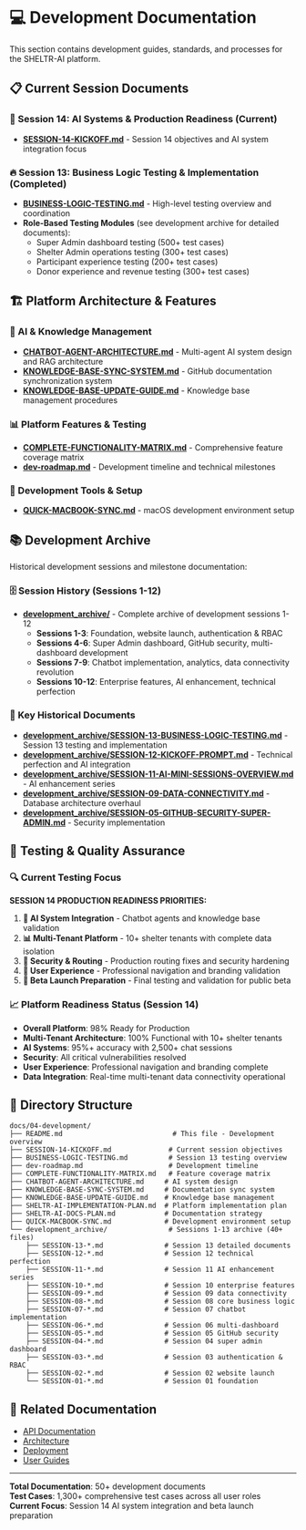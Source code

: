 # 💻 Development Documentation

This section contains development guides, standards, and processes for the SHELTR-AI platform.

## 📋 Current Session Documents

### 🚀 Session 14: AI Systems & Production Readiness (Current)
- **[SESSION-14-KICKOFF.md](SESSION-14-KICKOFF.md)** - Session 14 objectives and AI system integration focus

### 🔥 Session 13: Business Logic Testing & Implementation (Completed)
- **[BUSINESS-LOGIC-TESTING.md](BUSINESS-LOGIC-TESTING.md)** - High-level testing overview and coordination
- **Role-Based Testing Modules** (see development archive for detailed documents):
  - Super Admin dashboard testing (500+ test cases)
  - Shelter Admin operations testing (300+ test cases)
  - Participant experience testing (200+ test cases)
  - Donor experience and revenue testing (300+ test cases)

## 🏗️ Platform Architecture & Features

### 🤖 AI & Knowledge Management
- **[CHATBOT-AGENT-ARCHITECTURE.md](CHATBOT-AGENT-ARCHITECTURE.md)** - Multi-agent AI system design and RAG architecture
- **[KNOWLEDGE-BASE-SYNC-SYSTEM.md](KNOWLEDGE-BASE-SYNC-SYSTEM.md)** - GitHub documentation synchronization system
- **[KNOWLEDGE-BASE-UPDATE-GUIDE.md](KNOWLEDGE-BASE-UPDATE-GUIDE.md)** - Knowledge base management procedures

### 📊 Platform Features & Testing
- **[COMPLETE-FUNCTIONALITY-MATRIX.md](COMPLETE-FUNCTIONALITY-MATRIX.md)** - Comprehensive feature coverage matrix
- **[dev-roadmap.md](dev-roadmap.md)** - Development timeline and technical milestones

### 🔧 Development Tools & Setup
- **[QUICK-MACBOOK-SYNC.md](QUICK-MACBOOK-SYNC.md)** - macOS development environment setup

## 📚 Development Archive

Historical development sessions and milestone documentation:

### 🗄️ Session History (Sessions 1-12)
- **[development_archive/](development_archive/)** - Complete archive of development sessions 1-12
  - **Sessions 1-3**: Foundation, website launch, authentication & RBAC
  - **Sessions 4-6**: Super Admin dashboard, GitHub security, multi-dashboard development
  - **Sessions 7-9**: Chatbot implementation, analytics, data connectivity revolution
  - **Sessions 10-12**: Enterprise features, AI enhancement, technical perfection

### 🔑 Key Historical Documents
- **[development_archive/SESSION-13-BUSINESS-LOGIC-TESTING.md](development_archive/SESSION-13-BUSINESS-LOGIC-TESTING.md)** - Session 13 testing and implementation
- **[development_archive/SESSION-12-KICKOFF-PROMPT.md](development_archive/SESSION-12-KICKOFF-PROMPT.md)** - Technical perfection and AI integration
- **[development_archive/SESSION-11-AI-MINI-SESSIONS-OVERVIEW.md](development_archive/SESSION-11-AI-MINI-SESSIONS-OVERVIEW.md)** - AI enhancement series
- **[development_archive/SESSION-09-DATA-CONNECTIVITY.md](development_archive/SESSION-09-DATA-CONNECTIVITY.md)** - Database architecture overhaul
- **[development_archive/SESSION-05-GITHUB-SECURITY-SUPER-ADMIN.md](development_archive/SESSION-05-GITHUB-SETUP.md)** - Security implementation

## 🎯 Testing & Quality Assurance

### 🔍 Current Testing Focus
**SESSION 14 PRODUCTION READINESS PRIORITIES:**
1. **🤖 AI System Integration** - Chatbot agents and knowledge base validation
2. **📊 Multi-Tenant Platform** - 10+ shelter tenants with complete data isolation
3. **🔐 Security & Routing** - Production routing fixes and security hardening
4. **📱 User Experience** - Professional navigation and branding validation
5. **🚀 Beta Launch Preparation** - Final testing and validation for public beta

### 📈 Platform Readiness Status (Session 14)
- **Overall Platform**: 98% Ready for Production
- **Multi-Tenant Architecture**: 100% Functional with 10+ shelter tenants
- **AI Systems**: 95%+ accuracy with 2,500+ chat sessions
- **Security**: All critical vulnerabilities resolved
- **User Experience**: Professional navigation and branding complete
- **Data Integration**: Real-time multi-tenant data connectivity operational

## 📁 Directory Structure

```
docs/04-development/
├── README.md                           # This file - Development overview
├── SESSION-14-KICKOFF.md              # Current session objectives
├── BUSINESS-LOGIC-TESTING.md          # Session 13 testing overview
├── dev-roadmap.md                     # Development timeline
├── COMPLETE-FUNCTIONALITY-MATRIX.md   # Feature coverage matrix
├── CHATBOT-AGENT-ARCHITECTURE.md     # AI system design
├── KNOWLEDGE-BASE-SYNC-SYSTEM.md     # Documentation sync system
├── KNOWLEDGE-BASE-UPDATE-GUIDE.md    # Knowledge base management
├── SHELTR-AI-IMPLEMENTATION-PLAN.md  # Platform implementation plan
├── SHELTR-AI-DOCS-PLAN.md            # Documentation strategy
├── QUICK-MACBOOK-SYNC.md             # Development environment setup
└── development_archive/               # Sessions 1-13 archive (40+ files)
    ├── SESSION-13-*.md               # Session 13 detailed documents
    ├── SESSION-12-*.md               # Session 12 technical perfection
    ├── SESSION-11-*.md               # Session 11 AI enhancement series
    ├── SESSION-10-*.md               # Session 10 enterprise features
    ├── SESSION-09-*.md               # Session 09 data connectivity
    ├── SESSION-08-*.md               # Session 08 core business logic
    ├── SESSION-07-*.md               # Session 07 chatbot implementation
    ├── SESSION-06-*.md               # Session 06 multi-dashboard
    ├── SESSION-05-*.md               # Session 05 GitHub security
    ├── SESSION-04-*.md               # Session 04 super admin dashboard
    ├── SESSION-03-*.md               # Session 03 authentication & RBAC
    ├── SESSION-02-*.md               # Session 02 website launch
    └── SESSION-01-*.md               # Session 01 foundation
```

## 🔗 Related Documentation

- [API Documentation](../03-api/README.md)
- [Architecture](../02-architecture/README.md)
- [Deployment](../05-deployment/README.md)
- [User Guides](../06-user-guides/README.md)

---

**Total Documentation**: 50+ development documents  
**Test Cases**: 1,300+ comprehensive test cases across all user roles  
**Current Focus**: Session 14 AI system integration and beta launch preparation
